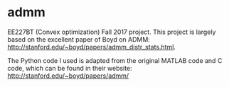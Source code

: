 # admm
EE227BT (Convex optimization) Fall 2017 project.
This project is largely based on the excellent paper of Boyd on ADMM:
http://stanford.edu/~boyd/papers/admm_distr_stats.html.

The Python code I used is adapted from the original MATLAB code and C code, which can be found in their website:
http://stanford.edu/~boyd/papers/admm/
